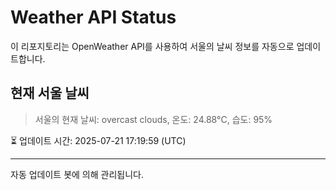 
# Weather API Status

이 리포지토리는 OpenWeather API를 사용하여 서울의 날씨 정보를 자동으로 업데이트합니다.

## 현재 서울 날씨
> 서울의 현재 날씨: overcast clouds, 온도: 24.88°C, 습도: 95%

⏳ 업데이트 시간: 2025-07-21 17:19:59 (UTC)

---
자동 업데이트 봇에 의해 관리됩니다.
